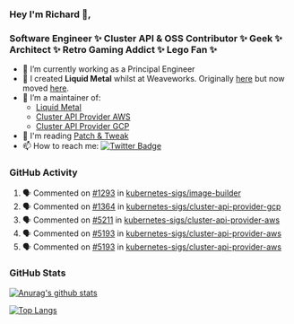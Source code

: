 ### Hey I'm Richard 👋, 

<h3 align="left">Software Engineer ✨ Cluster API & OSS Contributor ✨ Geek ✨ Architect ✨ Retro Gaming Addict ✨ Lego Fan ✨</h3>

- 🔭 I’m currently working as a Principal Engineer
- 📯 I created **Liquid Metal** whilst at Weaveworks. Originally [here](https://github.com/weaveworks-liquidmetal) but now moved [here](https://github.com/liquidmetal-dev).
- 👯 I’m a maintainer of:
  -  [Liquid Metal](https://github.com/liquidmetal-dev)
  -  [Cluster API Provider AWS](https://github.com/kubernetes-sigs/cluster-api-provider-aws)
  -  [Cluster API Provider GCP](https://github.com/kubernetes-sigs/cluster-api-provider-gcp)
- 💬 I'm reading [Patch & Tweak](https://bjooks.com/products/patch-tweak-exploring-modular-synthesis)
- 📫 How to reach me: [![Twitter Badge](https://img.shields.io/badge/-@fruit_case-00acee?style=flat&logo=Twitter&logoColor=white)](https://twitter.com/intent/follow?screen_name=fruit_case "Follow on Twitter")

### GitHub Activity 

<!--START_SECTION:activity-->
1. 🗣 Commented on [#1293](https://github.com/kubernetes-sigs/image-builder/issues/1293#issuecomment-2497347247) in [kubernetes-sigs/image-builder](https://github.com/kubernetes-sigs/image-builder)
2. 🗣 Commented on [#1364](https://github.com/kubernetes-sigs/cluster-api-provider-gcp/pull/1364#issuecomment-2470930538) in [kubernetes-sigs/cluster-api-provider-gcp](https://github.com/kubernetes-sigs/cluster-api-provider-gcp)
3. 🗣 Commented on [#5211](https://github.com/kubernetes-sigs/cluster-api-provider-aws/pull/5211#issuecomment-2469930312) in [kubernetes-sigs/cluster-api-provider-aws](https://github.com/kubernetes-sigs/cluster-api-provider-aws)
4. 🗣 Commented on [#5193](https://github.com/kubernetes-sigs/cluster-api-provider-aws/pull/5193#issuecomment-2469926879) in [kubernetes-sigs/cluster-api-provider-aws](https://github.com/kubernetes-sigs/cluster-api-provider-aws)
5. 🗣 Commented on [#5193](https://github.com/kubernetes-sigs/cluster-api-provider-aws/pull/5193#issuecomment-2469925305) in [kubernetes-sigs/cluster-api-provider-aws](https://github.com/kubernetes-sigs/cluster-api-provider-aws)
<!--END_SECTION:activity-->

### GitHub Stats

[![Anurag's github stats](https://github-readme-stats.vercel.app/api?username=richardcase&count_private=true&show_icons=true)](https://github.com/anuraghazra/github-readme-stats)

[![Top Langs](https://github-readme-stats.vercel.app/api/top-langs/?username=richardcase&hide=html&layout=compact)](https://github.com/anuraghazra/github-readme-stats)

